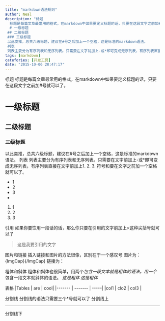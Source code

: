 ```yaml
---
title: "markdown语法规则"
author: Neal
description: "标题 
  标题是每篇文章最常用的格式，在markdown中如果要定义标题的话，只要在这段文字之前加#号就可以了。 
  # 一级标题 
 ## 二级标题 
 ### 三级标题 
 以此类推，总共六级标题，建议在#号之后加上一个空格，这是标准的markdown语法。 
 列表 
 列表主要分为有序列表和无序列表。只需要在文字前加上-或*即可变成无序列表，有序列表直接在文字前加上1. 2. 3. 符号"
tags: [markdown]
catefories: [开发工具]
date: "2015-10-06 20:47:17"
---
```

  标题
  标题是每篇文章最常用的格式，在markdown中如果要定义标题的话，只要在这段文字之前加#号就可以了。
  # 一级标题
 ## 二级标题
 ### 三级标题
 以此类推，总共六级标题，建议在#号之后加上一个空格，这是标准的markdown语法。
 列表
 列表主要分为有序列表和无序列表。只需要在文字前加上-或*即可变成无序列表，有序列表直接在文字前加上1. 2. 3. 符号和要在文字之前加一个空格就可以了。
 * 1
 *  2
 *  3
 *

1. 1
2.  2
3.  3

引用
如果你要饮用一段话的话，那么你只要在引用的文字前加上>这种尖括号就可以了
> 这是我要引用的文字

图片和链接
插入链接和图片的方法很像，区别在于一个感叹号
图片为：![](){ImgCap}{/ImgCap}
链接为：[]()

粗体和斜体
粗体和斜体也很简单，用两个*包含一段文本就是粗体的语法，用一个*包含一段文本就斜体的语法。
*这是粗体*
*这是粗体*

表格
|Tables   | are     |  cool|
|-------  | ------- | -----|
|col1     | clo2    | col3 |



分割线
分割线的语法只需要三个*号就可以了
分割线上
***
分割线下

 